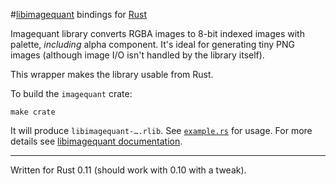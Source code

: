 #[libimagequant](http://pngquant.org/lib/) bindings for [Rust](http://www.rust-lang.org/)

Imagequant library converts RGBA images to 8-bit indexed images with palette, *including* alpha component. It's ideal for generating tiny PNG images (although image I/O isn't handled by the library itself).

This wrapper makes the library usable from Rust.

To build the `imagequant` crate:

    make crate

It will produce `libimagequant-….rlib`.
See [`example.rs`](https://github.com/pornel/libimagequant-rust/blob/master/example.rs) for usage.
For more details see [libimagequant documentation](http://pngquant.org/lib/).

----

Written for Rust 0.11 (should work with 0.10 with a tweak).
